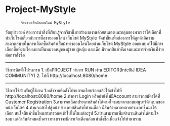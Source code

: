 # Project-MyStyle
           ร้านขายเสื้อผ้าออนไลน์ MyStyle
วัตถุประสงค์ ต้องการนำสิ่งที่เรียนรู้จากวิชานี้มาสร้างผลงานด้วยตนเองเเละกลุ่มของพวกเราได้เลือกที่ทำเว็บไซต์เกี่ยวกับการซื้อขายออนไลน์
          เว็บไซต์ MyStyle จัดทำขึ้นเพื่อต้องการให้ลูกค้ามีความสะดวกสบายในการเลือกซื้อสินค้าเสื้อผ้าทางออนไลน์โดยผ่านเว็บไซต์ MyStyle ออกแบบมาให้มีการเลือกซื้อที่ง่ายโดยเเยกเป็นหมวดหมู่ของผู้ชาย ผู้หญิง เเละเด็ก มีราคาสินค้าชัดเจนเเละการจ่ายเงินที่ง่ายต่อการสั่งซื้อ
      
<hr>
วิธีการติดตั้งโปรเเกรม 
        1. เปิดPROJECT ทำการ RUN ผ่าน EDITOR(IntelliJ IDEA COMMUNITY) 
        2. ไปที่ http://localhost:8080/home
<hr>
 วิธีการใช้สำหรับผู้ใช้งาน
        1.หลังจากติดตั้งโปรแกรมเรียบร้อยเเล้วให้เข้าไปที่ http://localhost:8080/home
        2.ทำการ Login หรือถ้ายังไม่มีAccount สามารถสมัครได้ที่ Customer Registration
        3.สามารถเลือกประเภทสินค้าได้ตามใจชอบจากเเถบเมนูบาร์ด้านบนของหน้าเว็บไซค์
        4.ท่านจะเข้าไปสู่หน้าประเภทสสินค้าที่ท่านเลือก มีสินค้าหลากหลายประเภทขึ้นมาให้เลือก สนใจสินค้าชิ้นไหนสามารถกดเข้าไปได้ในเเต่ละรูป
        5.ท่านสามารถเพิ่มจำนวนสินค้าได้ตามใจชอบ เเต่ถ้าสินค้าหมดชั่วคราวทางเราจะมีการเจ้งเตือนก่อนทำสั่งซื้อเพื่อเเจ้งให้ท่านทราบ
   
        
